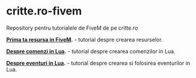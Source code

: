 # critte.ro-fivem
Repository pentru tutorialele de FiveM de pe critte.ro

**[Prima ta resursa in FiveM](https://www.critte.ro/post/prima-ta-resursa-in-fivem).** - tutorial despre crearea resurselor.

**[Despre comenzi in Lua](https://www.critte.ro/post/despre-comenzi-in-lua).** - tutorial despre crearea comenzilor in Lua.

**[Despre eventuri in Lua](https://www.critte.ro/post/despre-eventuri-in-lua).** - tutorial despre crearea si folosirea eventurilor in Lua.
